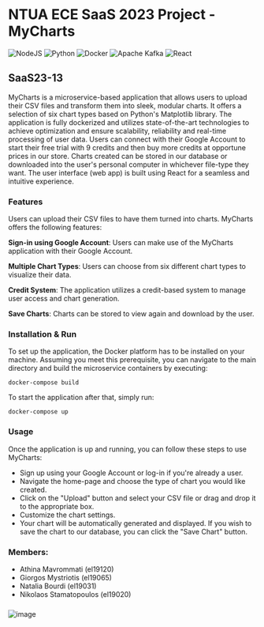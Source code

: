 # NTUA ECE SaaS 2023 Project - MyCharts
![NodeJS](https://img.shields.io/badge/node.js-6DA55F?style=for-the-badge&logo=node.js&logoColor=white) ![Python](https://img.shields.io/badge/python-3670A0?style=for-the-badge&logo=python&logoColor=ffdd54) ![Docker](https://img.shields.io/badge/docker-%230db7ed.svg?style=for-the-badge&logo=docker&logoColor=white) ![Apache Kafka](https://img.shields.io/badge/Apache%20Kafka-000?style=for-the-badge&logo=apachekafka) ![React](https://img.shields.io/badge/react-%2320232a.svg?style=for-the-badge&logo=react&logoColor=%2361DAFB)
## SaaS23-13
 
MyCharts is a microservice-based application that allows users to upload their CSV files and transform them into sleek, modular charts. It offers a selection of six chart types based on Python's Matplotlib library. The application is fully dockerized and utilizes state-of-the-art technologies to achieve optimization and ensure scalability, reliability and real-time processing of user data. Users can connect with their Google Account to start their free trial with 9 credits and then buy more credits at opportune prices in our store. Charts created can be stored in our database or downloaded into the user's personal computer in whichever file-type they want. The user interface (web app) is built using React for a seamless and intuitive experience.

### Features
Users can upload their CSV files to have them turned into charts. MyCharts offers the following features:

**Sign-in using Google Account**: Users can make use of the MyCharts application with their Google Account.

**Multiple Chart Types**: Users can choose from six different chart types to visualize their data.

**Credit System**: The application utilizes a credit-based system to manage user access and chart generation.

**Save Charts**: Charts can be stored to view again and download by the user.

### Installation & Run
To set up the application, the Docker platform has to be installed on your machine. Assuming you meet this prerequisite, you can navigate to the main directory and build the microservice containers by executing: 
```
docker-compose build
```

To start the application after that, simply run:
```
docker-compose up
```
### Usage
Once the application is up and running, you can follow these steps to use MyCharts:

- Sign up using your Google Account or log-in if you're already a user.
- Navigate the home-page and choose the type of chart you would like created.
- Click on the "Upload" button and select your CSV file or drag and drop it to the appropriate box.
- Customize the chart settings.
- Your chart will be automatically generated and displayed. If you wish to save the chart to our database, you can click the "Save Chart" button.

### Members:

- Athina Mavrommati (el19120)
- Giorgos Mystriotis (el19065)
- Natalia Bourdi (el19031)
- Nikolaos Stamatopoulos (el19020)

###
###

![image](https://github.com/ntua/SaaS23-13/assets/115226054/655f8e37-67e9-4a06-a9c2-d7f5326b8149)


